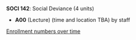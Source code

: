 **SOCI 142**: Social Deviance (4 units)

- **A00** (Lecture) (time and location TBA) by staff

[Enrollment numbers over time](./SOCI142.tsv)
